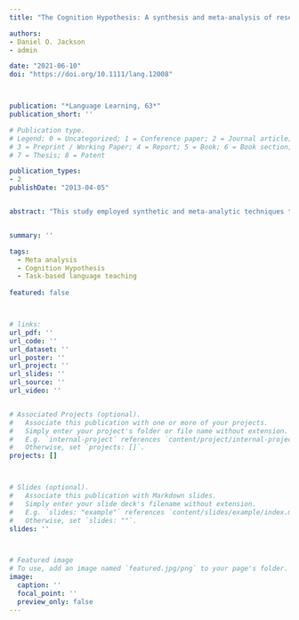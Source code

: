 ```yaml
---
title: "The Cognition Hypothesis: A synthesis and meta-analysis of research on second language task complexity"

authors:
- Daniel O. Jackson
- admin

date: "2021-06-10"
doi: "https://doi.org/10.1111/lang.12008"



publication: "*Language Learning, 63*"
publication_short: ''

# Publication type.
# Legend: 0 = Uncategorized; 1 = Conference paper; 2 = Journal article;
# 3 = Preprint / Working Paper; 4 = Report; 5 = Book; 6 = Book section;
# 7 = Thesis; 8 = Patent

publication_types: 
- 2
publishDate: "2013-04-05"


abstract: "This study employed synthetic and meta-analytic techniques to review the literature on the Cognition Hypothesis, which predicts that increasing task complexity influences the quality of second language production. Based on 8 inclusion criteria, 17 published studies were synthesized according to key features. A subset of these studies (k = 9) was also meta-analyzed to investigate the overall effects of raising resource-directing task demands on learner output during monologic tasks. The synthesis of 17 primary studies revealed an assortment of treatments and measures. Among the 9 comparable studies, the meta-analysis uncovered small positive effects for accuracy and small negative effects for fluency. This lends support to the Cognition Hypothesis; however, the present study also disconfirms predictions regarding syntactic complexity. Implications for research and pedagogy are discussed."


summary: ''

tags:
  - Meta analysis
  - Cognition Hypothesis
  - Task-based language teaching
  
featured: false



# links:
url_pdf: ''
url_code: ''
url_dataset: ''
url_poster: ''
url_project: ''
url_slides: ''
url_source: ''
url_video: ''


# Associated Projects (optional).
#   Associate this publication with one or more of your projects.
#   Simply enter your project's folder or file name without extension.
#   E.g. `internal-project` references `content/project/internal-project/index.md`.
#   Otherwise, set `projects: []`.
projects: []



# Slides (optional).
#   Associate this publication with Markdown slides.
#   Simply enter your slide deck's filename without extension.
#   E.g. `slides: "example"` references `content/slides/example/index.md`.
#   Otherwise, set `slides: ""`.
slides: ''



# Featured image
# To use, add an image named `featured.jpg/png` to your page's folder. 
image:
  caption: ''
  focal_point: ''
  preview_only: false
---
```

